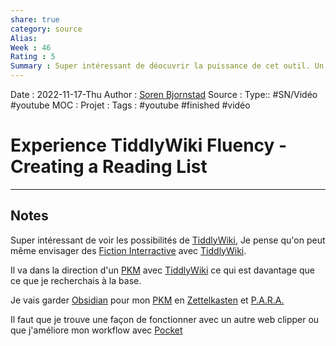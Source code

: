 ```yaml
---
share: true 
category: source
Alias:
Week : 46
Rating : 5
Summary : Super intéressant de déocuvrir la puissance de cet outil. Un peu en dehors de ce que je pensais faire (web clipping) mais donne envie d'utiliser cet outil pour des Fictions Interractives
---
```

Date : 2022-11-17-Thu
Author : [Soren Bjornstad](Soren%20Bjornstad.md)
Source : 
Type:: #SN/Vidéo  #youtube 
MOC :
Projet : 
Tags : #youtube #finished  #vidéo 

# Experience TiddlyWiki Fluency - Creating a Reading List


***

## Notes

Super intéressant de voir les possibilités de [TiddlyWiki](TiddlyWiki.md), Je pense qu'on peut même envisager des [Fiction Interractive](Fiction%20Interractive.md) avec [TiddlyWiki](TiddlyWiki.md).

Il va dans la direction d'un [PKM](../seeds/PKM.md) avec [TiddlyWiki](TiddlyWiki.md) ce qui est davantage que ce que je recherchais à la base. 

Je vais garder [Obsidian](Obsidian.md) pour mon [PKM](../seeds/PKM.md) en [Zettelkasten](M%C3%A9thode%20Zettelkasten.md) et [P.A.R.A.](P.A.R.A..md) 

Il faut que je trouve une façon de fonctionner avec un autre web clipper ou que j'améliore mon workflow avec [Pocket](Pocket.md)

